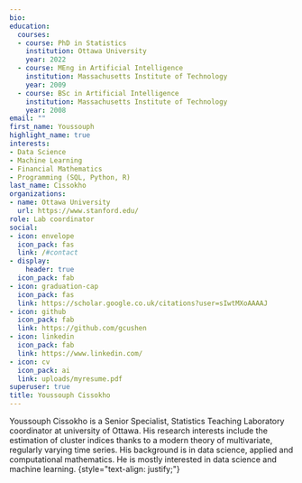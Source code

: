 ```yaml
---
bio: 
education:
  courses:
  - course: PhD in Statistics
    institution: Ottawa University
    year: 2022
  - course: MEng in Artificial Intelligence
    institution: Massachusetts Institute of Technology
    year: 2009
  - course: BSc in Artificial Intelligence
    institution: Massachusetts Institute of Technology
    year: 2008
email: ""
first_name: Youssouph
highlight_name: true
interests:
- Data Science
- Machine Learning
- Financial Mathematics
- Programming (SQL, Python, R)
last_name: Cissokho
organizations:
- name: Ottawa University
  url: https://www.stanford.edu/
role: Lab coordinator 
social:
- icon: envelope
  icon_pack: fas
  link: /#contact
- display:
    header: true
  icon_pack: fab
- icon: graduation-cap
  icon_pack: fas
  link: https://scholar.google.co.uk/citations?user=sIwtMXoAAAAJ
- icon: github
  icon_pack: fab
  link: https://github.com/gcushen
- icon: linkedin
  icon_pack: fab
  link: https://www.linkedin.com/
- icon: cv
  icon_pack: ai
  link: uploads/myresume.pdf
superuser: true
title: Youssouph Cissokho
---
```


Youssouph Cissokho is a Senior Specialist, Statistics Teaching Laboratory coordinator at university of Ottawa. His research interests include the estimation of cluster indices thanks to a modern theory of multivariate, regularly varying time series. His background is in data science, applied and computational mathematics. He is mostly interested in data science and machine learning.
{style="text-align: justify;"}
